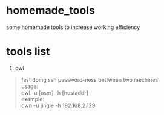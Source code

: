 # homemade_tools
some homemade tools to increase working efficiency

# tools list
1. owl
> fast doing ssh password-ness bettween two mechines  
> usage:  
>   owl -u [user] -h [hostaddr]  
> example:  
>   own -u jingle -h 192.168.2.129
